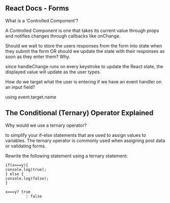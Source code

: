 ## React Docs - Forms

What is a ‘Controlled Component’?

A Controlled Component is one that takes its current value through props and notifies changes through callbacks like onChange.

Should we wait to store the users responses from the form into state when they submit the form OR should we update the state with their responses as soon as they enter them? Why.

since handleChange runs on every keystroke to update the React state, the displayed value will update as the user types.

How do we target what the user is entering if we have an event handler on an input field?

using event.target.name

## The Conditional (Ternary) Operator Explained

Why would we use a ternary operator?

to simplify your if-else statements that are used to assign values to variables. The ternary operator is commonly used when assigning post data or validating forms.


Rewrite the following statement using a ternary statement:

    if(x===y){
    console.log(true);
    } else {
    console.log(false);
    }

    x===y? true
             : false

